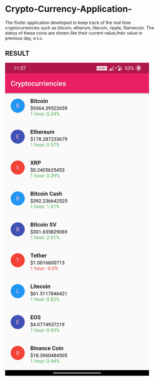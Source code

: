# Crypto-Currency-Application-
The flutter application developed to keep track of the real time cryptocurrencies such as bitcoin, etherum, litecoin, ripple, Namecoin. The status of these coins are shown like their current value,their value in previous day, e.t.c.

## RESULT
![Alt text](Screenshot_20200129-115718.jpg?raw=true "Front view" )
